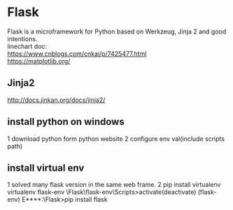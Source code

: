 # **Flask**
Flask is a microframework for Python based on Werkzeug, Jinja 2 and good intentions.  
linechart doc:  
https://www.cnblogs.com/cnkai/p/7425477.html  
https://matplotlib.org/  
## Jinja2 
http://docs.jinkan.org/docs/jinja2/  
## install python on windows
1 download python form python website
2 configure env val(include scripts path)
## install virtual env
1 solved many flask version in the same web frame.
2 pip install virtualenv
  virtualenv flask-env
  \Flask\flask-env\Scripts>activate(deactivate)
  (flask-env) E****:\Flask>pip install flask